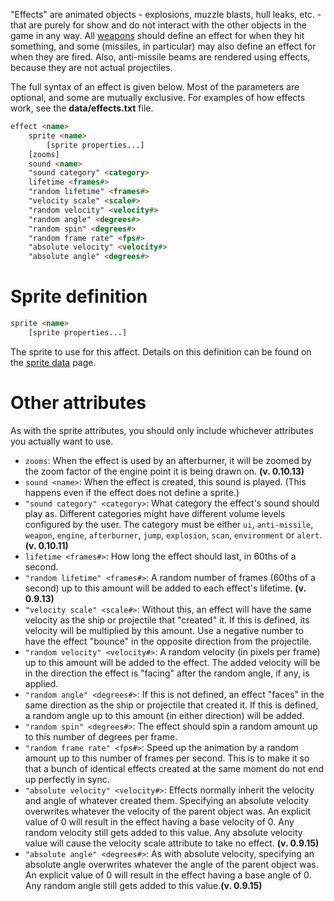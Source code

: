 "Effects" are animated objects - explosions, muzzle blasts, hull leaks, etc. - that are purely for show and do not interact with the other objects in the game in any way. All [weapons](https://github.com/endless-sky/endless-sky/wiki/CreatingOutfits) should define an effect for when they hit something, and some (missiles, in particular) may also define an effect for when they are fired. Also, anti-missile beams are rendered using effects, because they are not actual projectiles.

The full syntax of an effect is given below. Most of the parameters are optional, and some are mutually exclusive. For examples of how effects work, see the **data/effects.txt** file.

```html
effect <name>
	sprite <name>
		[sprite properties...]
	[zooms]
	sound <name>
	"sound category" <category>
	lifetime <frames#>
	"random lifetime" <frames#>
	"velocity scale" <scale#>
	"random velocity" <velocity#>
	"random angle" <degrees#>
	"random spin" <degrees#>
	"random frame rate" <fps#>
	"absolute velocity" <velocity#>
	"absolute angle" <degrees#>
```

# Sprite definition

```html
sprite <name>
	[sprite properties...]
```

The sprite to use for this affect. Details on this definition can be found on the [sprite data](SpriteData) page.

# Other attributes

As with the sprite attributes, you should only include whichever attributes you actually want to use.

* `zooms`: When the effect is used by an afterburner, it will be zoomed by the zoom factor of the engine point it is being drawn on. **(v. 0.10.13)**
* `sound <name>`: When the effect is created, this sound is played. (This happens even if the effect does not define a sprite.)
* `"sound category" <category>`: What category the effect's sound should play as. Different categories might have different volume levels configured by the user. The category must be either `ui`, `anti-missile`, `weapon`, `engine`, `afterburner`, `jump`, `explosion`, `scan`, `environment` or `alert`. **(v. 0.10.11)**
* `lifetime <frames#>`: How long the effect should last, in 60ths of a second.
* `"random lifetime" <frames#>`: A random number of frames (60ths of a second) up to this amount will be added to each effect's lifetime. **(v. 0.9.13)**
* `"velocity scale" <scale#>`: Without this, an effect will have the same velocity as the ship or projectile that "created" it. If this is defined, its velocity will be multiplied by this amount. Use a negative number to have the effect "bounce" in the opposite direction from the projectile.
* `"random velocity" <velocity#>`: A random velocity (in pixels per frame) up to this amount will be added to the effect. The added velocity will be in the direction the effect is "facing" after the random angle, if any, is applied.
* `"random angle" <degrees#>`: If this is not defined, an effect "faces" in the same direction as the ship or projectile that created it. If this is defined, a random angle up to this amount (in either direction) will be added.
* `"random spin" <degrees#>`: The effect should spin a random amount up to this number of degrees per frame.
* `"random frame rate" <fps#>`: Speed up the animation by a random amount up to this number of frames per second. This is to make it so that a bunch of identical effects created at the same moment do not end up perfectly in sync.
* `"absolute velocity" <velocity#>`: Effects normally inherit the velocity and angle of whatever created them. Specifying an absolute velocity overwrites whatever the velocity of the parent object was. An explicit value of 0 will result in the effect having a base velocity of 0. Any random velocity still gets added to this value. Any absolute velocity value will cause the velocity scale attribute to take no effect. **(v. 0.9.15)**
* `"absolute angle" <degrees#>`: As with absolute velocity, specifying an absolute angle overwrites whatever the angle of the parent object was. An explicit value of 0 will result in the effect having a base angle of 0. Any random angle still gets added to this value.**(v. 0.9.15)**